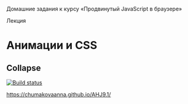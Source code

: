Домашние задания к курсу «Продвинутый JavaScript в браузере»

Лекция 
# Анимации и CSS
## Collapse

[![Build status](https://ci.appveyor.com/api/projects/status/phgmwcxk3cbolmr7?svg=true)](https://ci.appveyor.com/project/ChumakovaAnna/ahj9-1)

https://chumakovaanna.github.io/AHJ9.1/